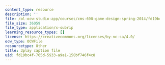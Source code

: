 ```yaml
---
content_type: resource
description: ''
file: /ol-ocw-studio-app/courses/cms-608-game-design-spring-2014/fd19bc4f765d5933a9a1150bf746f4c8_1506647.vtt
file_size: 36059
file_type: application/x-subrip
learning_resource_types: []
license: https://creativecommons.org/licenses/by-nc-sa/4.0/
ocw_type: OCWFile
resourcetype: Other
title: 3play caption file
uid: fd19bc4f-765d-5933-a9a1-150bf746f4c8
---
```

